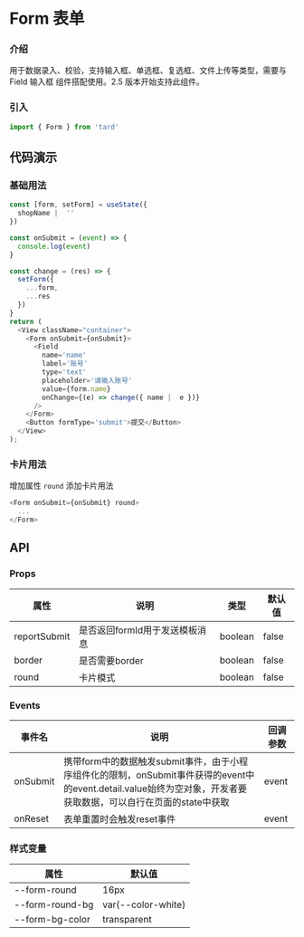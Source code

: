 # Form 表单
### 介绍
用于数据录入、校验，支持输入框、单选框、复选框、文件上传等类型，需要与 Field 输入框 组件搭配使用。2.5 版本开始支持此组件。
### 引入
```js
import { Form } from 'tard'
```
## 代码演示
### 基础用法
```js
const [form, setForm] = useState({
  shopName |  ''
})

const onSubmit = (event) => {
  console.log(event)
}

const change = (res) => {
  setForm({
    ...form,
    ...res
  })
}
return (
  <View className="container">
    <Form onSubmit={onSubmit}>
      <Field
        name='name' 
        label='账号' 
        type='text' 
        placeholder='请输入账号' 
        value={form.name} 
        onChange={(e) => change({ name |  e })} 
      />
    </Form>
    <Button formType='submit'>提交</Button>
  </View>
);
```

### 卡片用法
增加属性 `round` 添加卡片用法
```js
<Form onSubmit={onSubmit} round>
  ...
</Form>
```

## API
### Props
|  属性   | 说明  | 类型 | 默认值 |
|  ----  | ----  | ---- | ---- |
| reportSubmit | 是否返回formId用于发送模板消息 | boolean | false |
| border | 是否需要border | boolean | false |
| round | 卡片模式 | boolean | false |

### Events
|  事件名   | 说明  | 回调参数 |
|  ----  | ----  | ---- |
| onSubmit | 携带form中的数据触发submit事件，由于小程序组件化的限制，onSubmit事件获得的event中的event.detail.value始终为空对象，开发者要获取数据，可以自行在页面的state中获取 | event |
| onReset | 表单重置时会触发reset事件 | event |

### 样式变量
|  属性   | 默认值 |
|  ----  | ---- |
|  --form-round |  16px |
|  --form-round-bg |  var(--color-white) |
|  --form-bg-color |  transparent |
